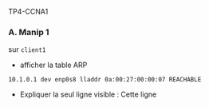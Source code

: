 TP4-CCNA1

### A. Manip 1
sur `client1`

   - afficher la table ARP
    
    10.1.0.1 dev enp0s8 lladdr 0a:00:27:00:00:07 REACHABLE

- Expliquer la seul ligne visible :
Cette ligne 


<!--stackedit_data:
eyJoaXN0b3J5IjpbLTEwODY5MzM5MTYsLTE5NTE1NjgxMjgsLT
Y2MDQ1MzEyOV19
-->